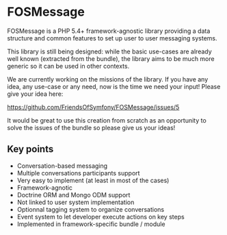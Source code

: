 FOSMessage
==========

FOSMessage is a PHP 5.4+ framework-agnostic library providing a data structure
and common features to set up user to user messaging systems.

This library is still being designed: while the basic use-cases are already well known
(extracted from the bundle), the library aims to be much more generic so it can be used
in other contexts.

We are currently working on the missions of the library. If you have any idea, any use-case
or any need, now is the time we need your input! Please give your idea here:

https://github.com/FriendsOfSymfony/FOSMessage/issues/5

It would be great to use this creation from scratch as an opportunity to solve the issues
of the bundle so please give us your ideas!

Key points
----------

- Conversation-based messaging
- Multiple conversations participants support
- Very easy to implement (at least in most of the cases)
- Framework-agnotic
- Doctrine ORM and Mongo ODM support
- Not linked to user system implementation
- Optionnal tagging system to organize conversations
- Event system to let developer execute actions on key steps
- Implemented in framework-specific bundle / module
